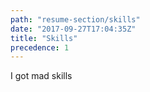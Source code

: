 ```yaml
---
path: "resume-section/skills"
date: "2017-09-27T17:04:35Z"
title: "Skills"
precedence: 1
---
```


I got mad skills